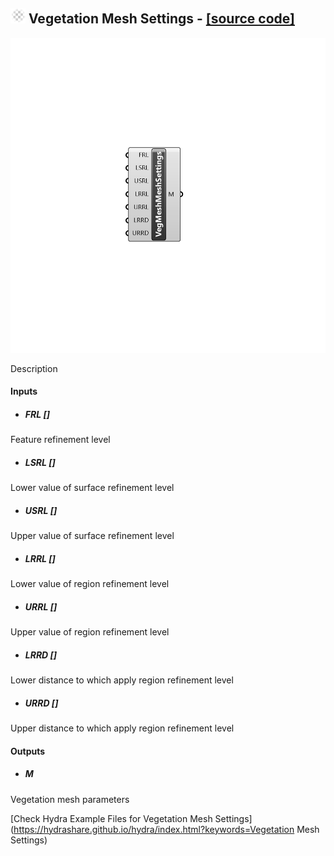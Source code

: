 ## ![](../../images/icons/Vegetation_Mesh_Settings.png) Vegetation Mesh Settings - [[source code]](C:\Users\pkastner\Documents\GitHub\Eddy3D\UMCF/Vegetation%20Mesh%20Settings.py)

![](../../images/components/Vegetation_Mesh_Settings.png)

Description

#### Inputs
* ##### FRL []
Feature refinement level
* ##### LSRL []
Lower value of surface refinement level
* ##### USRL []
Upper value of surface refinement level
* ##### LRRL []
Lower value of region refinement level
* ##### URRL []
Upper value of region refinement level
* ##### LRRD []
Lower distance to which apply region refinement level
* ##### URRD []
Upper distance to which apply region refinement level

#### Outputs
* ##### M
Vegetation mesh parameters


[Check Hydra Example Files for Vegetation Mesh Settings](https://hydrashare.github.io/hydra/index.html?keywords=Vegetation Mesh Settings)